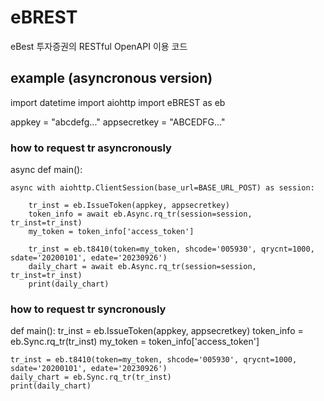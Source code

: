 # eBREST
eBest 투자증권의 RESTful OpenAPI 이용 코드

## example (asyncronous version)

import datetime
import aiohttp
import eBREST as eb


appkey = "abcdefg..."
appsecretkey = "ABCEDFG..."


### how to request tr asyncronously
async def main():

    async with aiohttp.ClientSession(base_url=BASE_URL_POST) as session:

        tr_inst = eb.IssueToken(appkey, appsecretkey)
        token_info = await eb.Async.rq_tr(session=session, tr_inst=tr_inst)
        my_token = token_info['access_token']

        tr_inst = eb.t8410(token=my_token, shcode='005930', qrycnt=1000, sdate='20200101', edate='20230926')
        daily_chart = await eb.Async.rq_tr(session=session, tr_inst=tr_inst)
        print(daily_chart)


### how to request tr syncronously
def main():
    tr_inst = eb.IssueToken(appkey, appsecretkey)
    token_info = eb.Sync.rq_tr(tr_inst)
    my_token = token_info['access_token']

    tr_inst = eb.t8410(token=my_token, shcode='005930', qrycnt=1000, sdate='20200101', edate='20230926')
    daily_chart = eb.Sync.rq_tr(tr_inst)
    print(daily_chart)
